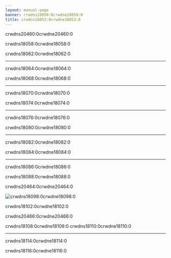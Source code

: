 ```yaml
---
layout: manual-page
banner: crwdns18050:0crwdne18050:0
title: crwdns18052:0crwdne18052:0
---
```


<div id="menu" class="section-title">crwdns20460:0crwdne20460:0</div>
<div class="section-body">
    <div class="button-action-group">
        <p class="button-action button">crwdns18058:0crwdne18058:0</p>
        <p class="button-action-text">crwdns18062:0crwdne18062:0</p>
    </div>
    <hr>
    <div class="button-action-group">
        <p class="button-action button">crwdns18064:0crwdne18064:0</p>
        <p class="button-action-text">crwdns18068:0crwdne18068:0</p>
    </div>
    <hr>
    <div class="button-action-group">
        <p class="button-action button">crwdns18070:0crwdne18070:0</p>
        <p class="button-action-text">crwdns18074:0crwdne18074:0</p>
    </div>
    <hr>
    <div class="button-action-group">
        <p class="button-action button">crwdns18076:0crwdne18076:0</p>
        <p class="button-action-text">crwdns18080:0crwdne18080:0</p>
    </div>
    <hr>
    <div class="button-action-group">
        <p class="button-action button">crwdns18082:0crwdne18082:0</p>
        <p class="button-action-text">crwdns18084:0crwdne18084:0</p>
    </div>
    <hr>
    <div class="button-action-group">
        <p class="button-action button">crwdns18086:0crwdne18086:0</p>
        <p class="button-action-text">crwdns18088:0crwdne18088:0</p>
    </div>
</div>
<div id="in-game" class="section-title">crwdns20464:0crwdne20464:0</div>
<div class="section-body">
    <div class="button-action-group">
        <p class="button-action"><img src="crwdns18094:0crwdne18094:0" alt="crwdns18098:0crwdne18098:0"></p>
        <p class="button-action-text">crwdns18102:0crwdne18102:0</p>
    </div>
</div>
<div id="bios-file" class="section-title">crwdns20466:0crwdne20466:0</div>
<div class="section-body">
    <p>
        crwdns18108:0crwdne18108:0 crwdns18110:0crwdne18110:0
    </p>
    <hr>
    <p>
        crwdns18114:0crwdne18114:0
    </p>
    <p>
        crwdns18116:0crwdne18116:0
    </p>
</div>
